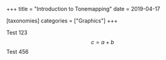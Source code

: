 +++
title = "Introduction to Tonemapping"
date = 2019-04-17

[taxonomies]
categories = ["Graphics"]
+++

Test 123
$$ c = a + b $$
Test 456